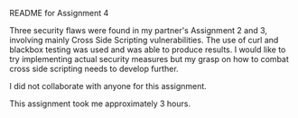 README for Assignment 4

Three security flaws were found in my partner's Assignment 2 and 3, involving mainly Cross Side Scripting vulnerabilities. The use of curl and blackbox testing was used and was able to produce results. I would like to try implementing actual security measures but my grasp on how to combat cross side scripting needs to develop further.

I did not collaborate with anyone for this assignment. 

This assignment took me approximately 3 hours.